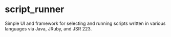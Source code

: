 script_runner
=============

Simple UI and framework for selecting and running scripts written in various languages via Java, JRuby, and JSR 223.
